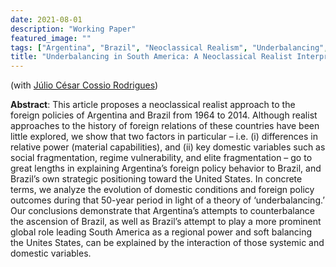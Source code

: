 ```yaml
---
date: 2021-08-01
description: "Working Paper"
featured_image: ""
tags: ["Argentina", "Brazil", "Neoclassical Realism", "Underbalancing", "Foreign Policy Analysis"]
title: "Underbalancing in South America: A Neoclassical Realist Interpretation of the Foreign Relations of Argentina and Brazil (1964-2014)"
---
```


(with [Júlio César Cossio Rodrigues](https://scholar.google.com/citations?user=1peqV1cAAAAJ&hl=en&oi=ao))
 
**Abstract**: This article proposes a neoclassical realist approach to the foreign policies of Argentina and Brazil from 1964 to 2014. Although realist approaches to the history of foreign relations of these countries have been little explored, we show that two factors in particular – i.e. (i) differences in relative power (material capabilities), and (ii) key domestic variables such as social fragmentation, regime vulnerability, and elite fragmentation – go to great lengths in explaining Argentina’s foreign policy behavior to Brazil, and Brazil’s own strategic positioning toward the United States. In concrete terms, we analyze the evolution of domestic conditions and foreign policy outcomes during that 50-year period in light of a theory of ‘underbalancing.’ Our conclusions demonstrate that Argentina’s attempts to counterbalance the ascension of Brazil, as well as Brazil’s attempt to play a more prominent global role leading South America as a regional power and soft balancing the Unites States, can be explained by the interaction of those systemic and domestic variables.